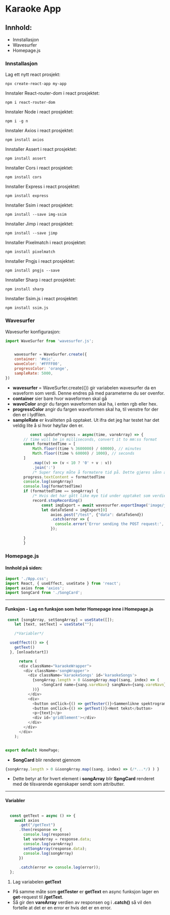 # Karaoke App
 
## Innhold:
 
 
* Innstallasjon
* Wavesurfer
* Homepage.js
 
### Innstallasjon
Lag ett nytt react prosjekt:
```shell
npx create-react-app my-app
```
Innstaler React-router-dom i react prosjektet:
```shell
npm i react-router-dom
```
Innstaler Node i react prosjektet:
```shell
npm i -g n
```
Innstaler Axios i react prosjektet:
```shell
npm install axios
```
Innstaller Assert i react prosjektet:
```shell
npm install assert
```
Innstaller Cors i react prosjektet:
```shell
npm install cors
```
Innstaller Express i react prosjektet:
```shell
npm install express
```
Innstaller Ssim i react prosjektet:
```shell
npm install --save img-ssim
```
Innstaller Jimp i react prosjektet:
```shell
npm install --save jimp
```
Innstaller Pixelmatch i react prosjektet:
```shell
npm install pixelmatch
```
Innstaller Pngjs i react prosjektet:
```shell
npm install pngjs --save
```
Innstaller Sharp i react prosjektet:
```shell
npm install sharp
```
Innstaller Ssim.js i react prosjektet:
```shell
npm install ssim.js
```




### Wavesurfer

Wavesurfer konfigurasjon:

```js
import WaveSurfer from 'wavesurfer.js';


    wavesurfer = WaveSurfer.create({
    container: '#mic',
    waveColor: '#FFFF00',
    progressColor: 'orange',
    sampleRate: 5000,
})
```
   * **wavesurfer** = WaveSurfer.create({}) gir variabelen wavesurfer da en waveform som verdi. Denne endres på med parameterne du ser ovenfor.
   * **container** sier bare hvor waveformen skal gå
   * **waveColor** angir du fargen waveformen skal ha, i enten rgb eller hex.
   * **progressColor** angir du fargen waveformen skal ha, til venstre for der den er i lydfilen. 
   * **sampleRate** er kvaliteten på opptaket. Ut ifra det jeg har testet har det veldig lite å si hvor høy/lav den er.

```js
           const updateProgress = async(time, vareArray) => {
        // time will be in milliseconds, convert it to mm:ss format
        const formattedTime = [
            Math.floor((time % 3600000) / 60000), // minutes
            Math.floor((time % 60000) / 1000), // seconds
        ]
            .map((v) => (v < 10 ? '0' + v : v))
            .join(':')
            /* Super fancy måte å formatere tid på. Dette gjøres sånn at vi kan skrive sangvarighet i JSON på en enkel måte. Altså "08:37" istedet for å måle i sekunder eller milisekunder. */
        progress.textContent = formattedTime
        console.log(songArray)
        console.log(formattedTime)
        if (formattedTime == songArray) {
            /* Hvis det har gått like mye tid under opptaket som verdien til lengde i JSON, så */
            record.stopRecording()
                const imgExport = await wavesurfer.exportImage('image/jpeg'); // Export the image data          
                let dataToSend = imgExport[0]
                    axios.post("/test", {"data": dataToSend})
                    .catch(error => {
                      console.error('Error sending the POST request:', error);
                    });
                
        }
        }
```


### Homepage.js
#### Innhold på siden:
```js
import './App.css';
import React, { useEffect, useState } from 'react';
import axios from 'axios';
import SongCard from './SongCard';
```
***
#### Funksjon - Lag en funksjon som heter **Homepage** inne i Homepage.js
```js
 const [songArray, setSongArray] = useState([]);
    let [text, setText] = useState("");

    /*Variabler*/

  useEffect(() => {
    getText()
  }, [onloadstart])

      return (
      <div className="karaokeWrapper">
        <div className='songWrapper'>
          <div className='karaokeSongs' id='karaokeSongs'>  
            {songArray.length > 0 &&songArray.map((sang, index) => (
                <SongCard name={sang.vareNavn} sangNavn={sang.vareNavn} key={index} index={index} lengde={sang.lengde} bilde={sang.bilde} beskrivelse={sang.beskrivelse}/>
            ))}
          </div> 
          <div>
            <button onClick={() => getTester()}>Sammenlikne spektrogrammene</button>  
            <button onClick={() => getText()}>Hent tekst</button>
            <p>{text}</p> 
            <div id='gridElement'></div>
          </div>
        </div>
      </div>
    );


export default HomePage;

```
* **SongCard** blir renderet gjennom 
```js
{songArray.length > 0 &&songArray.map((sang, index) => (/*...*/) ) }
```
* Dette betyr at for hvert element i **songArray** blir **SpngCard** renderet med de tilsvarende egenskaper sendt som attributter.
***
#### Variabler 
```js

  const getText = async () => {
    await axios
      .get("/getText")
      .then(response => {
        console.log(response)
        let vareArray = response.data;
        console.log(vareArray)
        setSongArray(response.data);
        console.log(songArray)
      })
      
      .catch(error => console.log(error));
  };

``` 
1. Lag variabelen **getText**
* På samme måte som **getTester** er **getText** en async funksjon lager en **get**-request til **/getText**. 
* Så gir den **vareArray** verdien av responsen og i **.catch()** så vil den fortelle at det er en error er hvis det er en error. 